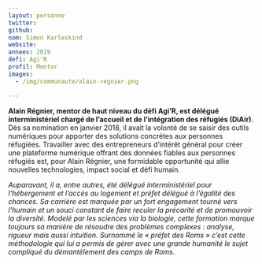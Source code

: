 ```yaml
---
layout: personne
twitter: 
github: 
nom: Simon Karleskind
website:
annees: 2019
defi: Agi'R
profil: Mentor
images:
  - /img/communaute/alain-regnier.png

---
```



**Alain Régnier, mentor de haut niveau du défi Agi’R, est délégué interministériel chargé de l’accueil et de l’intégration des réfugiés (DiAir)**. Dès sa nomination en janvier 2018, il avait la volonté de se saisir des outils numériques pour apporter des solutions concrètes aux personnes réfugiées. Travailler avec des entrepreneurs d’intérêt général pour créer une plateforme numérique offrant des données fiables aux personnes réfugiés est, pour Alain Régnier, une formidable opportunité qui allie nouvelles technologies, impact social et défi humain. 

_Auparavant, il a, entre autres, été délégué interministériel pour l’hébergement et l’accès au logement et préfet délégué à l’égalité des chances. Sa carrière est marquée par un fort engagement tourné vers l’humain et un souci constant de faire reculer la précarité et de promouvoir la diversité. Modelé par les sciences via la biologie, cette formation marque toujours sa manière de résoudre des problèmes complexes :  analyse, rigueur mais aussi intuition. Surnommé le « préfet des Roms » c’est cette méthodologie qui lui a permis de gérer avec une grande humanité le sujet compliqué du démantèlement des camps de Roms._
